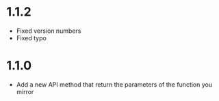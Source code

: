 1.1.2
=====

* Fixed version numbers
* Fixed typo

1.1.0
=====

* Add a new API method that return the parameters of the function you mirror
